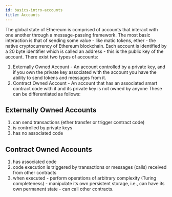 ```yaml
---
id: basics-intro-accounts
title: Accounts
---
```

The global state of Ethereum is comprised of accounts that interact with one another through a message-passing framework. The most basic interaction is that of sending some value - like matic tokens, ether - the native cryptocurrency of Ethereum blockchain. Each account is identified by a 20 byte identifier which is called an address - this is the public key of the account. There exist two types of accounts:

1. Externally Owned Account - An account controlled by a private key, and if you own the private key associated with the account you have the ability to send tokens and messages from it.
2. Contract Owned Account - An account that has an associated smart contract code with it and its private key is not owned by anyone
These can be differentiated as follows:

## Externally Owned Accounts

1. can send transactions (ether transfer or trigger contract code)
2. is controlled by private keys
3. has no associated code

## Contract Owned Accounts

1. has associated code
2. code execution is triggered by transactions or messages (calls) received from other contracts
3. when executed - perform operations of arbitrary complexity (Turing completeness) - manipulate its own persistent storage, i.e., can have its own permanent state - can call other contracts.